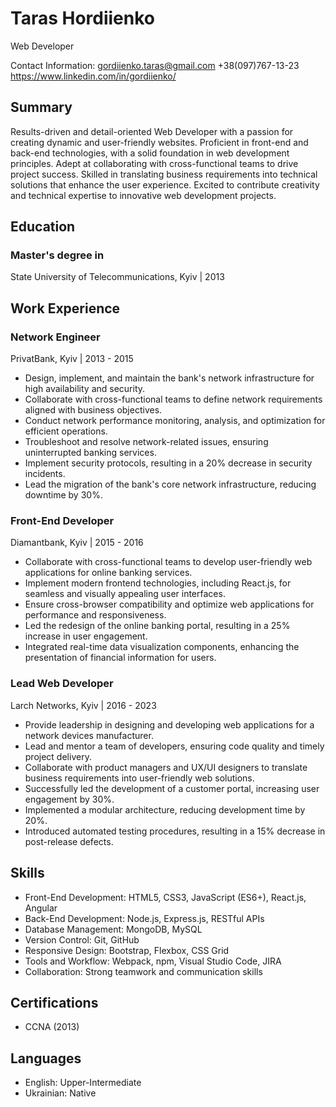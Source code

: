 # Taras Hordiienko

Web Developer

Contact Information:
gordiienko.taras@gmail.com
+38(097)767-13-23
https://www.linkedin.com/in/gordiienko/

## Summary

Results-driven and detail-oriented Web Developer with a passion for creating dynamic and user-friendly websites. Proficient in front-end and back-end technologies, with a solid foundation in web development principles. Adept at collaborating with cross-functional teams to drive project success. Skilled in translating business requirements into technical solutions that enhance the user experience. Excited to contribute creativity and technical expertise to innovative web development projects.

## Education

### Master's degree in

State University of Telecommunications, Kyiv | 2013

## Work Experience

### Network Engineer

PrivatBank, Kyiv | 2013 - 2015

- Design, implement, and maintain the bank's network infrastructure for high availability and security.
- Collaborate with cross-functional teams to define network requirements aligned with business objectives.
- Conduct network performance monitoring, analysis, and optimization for efficient operations.
- Troubleshoot and resolve network-related issues, ensuring uninterrupted banking services.
- Implement security protocols, resulting in a 20% decrease in security incidents.
- Lead the migration of the bank's core network infrastructure, reducing downtime by 30%.

### Front-End Developer

Diamantbank, Kyiv | 2015 - 2016

- Collaborate with cross-functional teams to develop user-friendly web applications for online banking services.
- Implement modern frontend technologies, including React.js, for seamless and visually appealing user interfaces.
- Ensure cross-browser compatibility and optimize web applications for performance and responsiveness.
- Led the redesign of the online banking portal, resulting in a 25% increase in user engagement.
- Integrated real-time data visualization components, enhancing the presentation of financial information for users.

### Lead Web Developer

Larch Networks, Kyiv | 2016 - 2023

- Provide leadership in designing and developing web applications for a network devices manufacturer.
- Lead and mentor a team of developers, ensuring code quality and timely project delivery.
- Collaborate with product managers and UX/UI designers to translate business requirements into user-friendly web solutions.
- Successfully led the development of a customer portal, increasing user engagement by 30%.
- Implemented a modular architecture, reducing development time by 20%.
- Introduced automated testing procedures, resulting in a 15% decrease in post-release defects.

## Skills

- Front-End Development: HTML5, CSS3, JavaScript (ES6+), React.js, Angular
- Back-End Development: Node.js, Express.js, RESTful APIs
- Database Management: MongoDB, MySQL
- Version Control: Git, GitHub
- Responsive Design: Bootstrap, Flexbox, CSS Grid
- Tools and Workflow: Webpack, npm, Visual Studio Code, JIRA
- Collaboration: Strong teamwork and communication skills

## Certifications

- CCNA (2013)

## Languages

- English: Upper-Intermediate
- Ukrainian: Native
